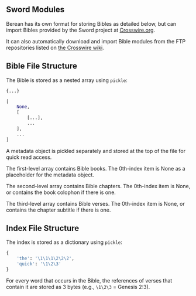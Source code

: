## Sword Modules

Berean has its own format for storing Bibles as detailed below, but can import Bibles provided by the Sword project at [Crosswire.org](https://www.crosswire.org/sword/modules/ModDisp.jsp?modType=Bibles).

It can also automatically download and import Bible modules from the FTP repositories listed on [the Crosswire wiki](https://wiki.crosswire.org/Official_and_Affiliated_Module_Repositories).

## Bible File Structure

The Bible is stored as a nested array using `pickle`:
```python
{...}
```
```python
[
    None,
    [
        [...],
        ...
    ],
    ...
]
```

A metadata object is pickled separately and stored at the top of the file for quick read access.

The first-level array contains Bible books. The 0th-index item is None as a placeholder for the metadata object.

The second-level array contains Bible chapters. The 0th-index item is None, or contains the book colophon if there is one.

The third-level array contains Bible verses. The 0th-index item is None, or contains the chapter subtitle if there is one.

## Index File Structure

The index is stored as a dictionary using `pickle`:
```python
{
    'the': '\1\1\1\2\2\2',
    'quick': '\1\2\3'
}
```

For every word that occurs in the Bible, the references of verses that contain it are stored as 3 bytes (e.g., `\1\2\3` = Genesis 2:3).
